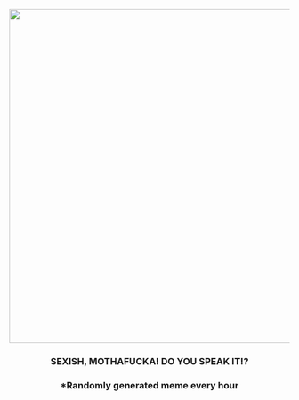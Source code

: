 <p align="center">
        <img src="https://i.redd.it/mmoore3og9v81.png" width="600" height="600">
        </p>
        <h3 align="center">SEXISH, MOTHAFUCKA! DO YOU SPEAK IT!?</h3>
        <h3 align="center">*Randomly generated meme every hour</h3>
    